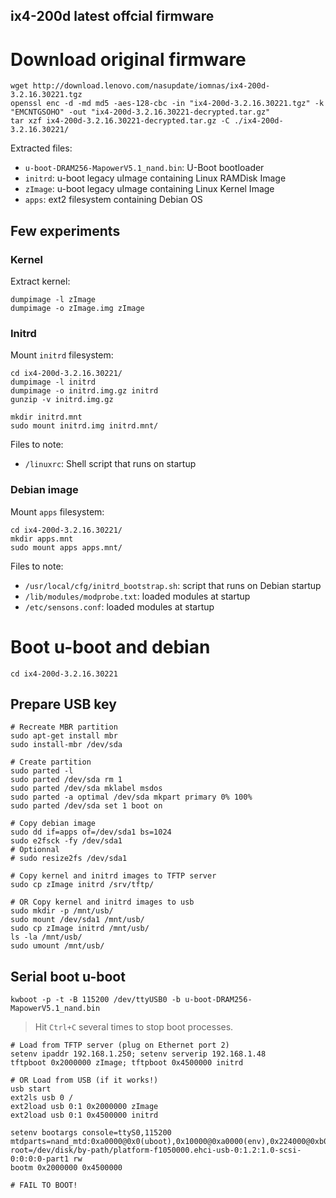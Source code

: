 ix4-200d latest offcial firmware
--------------------------------

# Download original firmware

    wget http://download.lenovo.com/nasupdate/iomnas/ix4-200d-3.2.16.30221.tgz
    openssl enc -d -md md5 -aes-128-cbc -in "ix4-200d-3.2.16.30221.tgz" -k "EMCNTGSOHO" -out "ix4-200d-3.2.16.30221-decrypted.tar.gz"
    tar xzf ix4-200d-3.2.16.30221-decrypted.tar.gz -C ./ix4-200d-3.2.16.30221/

Extracted files:

- `u-boot-DRAM256-MapowerV5.1_nand.bin`: U-Boot bootloader
- `initrd`: u-boot legacy uImage containing Linux RAMDisk Image
- `zImage`: u-boot legacy uImage containing Linux Kernel Image
- `apps`: ext2 filesystem containing Debian OS

## Few experiments

### Kernel

Extract kernel:

    dumpimage -l zImage
    dumpimage -o zImage.img zImage

### Initrd

Mount `initrd` filesystem:

    cd ix4-200d-3.2.16.30221/
    dumpimage -l initrd
    dumpimage -o initrd.img.gz initrd
    gunzip -v initrd.img.gz

    mkdir initrd.mnt
    sudo mount initrd.img initrd.mnt/

Files to note:

- `/linuxrc`: Shell script that runs on startup

### Debian image

Mount `apps` filesystem:

    cd ix4-200d-3.2.16.30221/
    mkdir apps.mnt
    sudo mount apps apps.mnt/

Files to note:

- `/usr/local/cfg/initrd_bootstrap.sh`: script that runs on Debian startup
- `/lib/modules/modprobe.txt`: loaded modules at startup
- `/etc/sensons.conf`: loaded modules at startup

# Boot u-boot and debian

    cd ix4-200d-3.2.16.30221

## Prepare USB key

    # Recreate MBR partition
    sudo apt-get install mbr
    sudo install-mbr /dev/sda
    
    # Create partition
    sudo parted -l
    sudo parted /dev/sda rm 1
    sudo parted /dev/sda mklabel msdos
    sudo parted -a optimal /dev/sda mkpart primary 0% 100%
    sudo parted /dev/sda set 1 boot on

    # Copy debian image
    sudo dd if=apps of=/dev/sda1 bs=1024
    sudo e2fsck -fy /dev/sda1
    # Optionnal
    # sudo resize2fs /dev/sda1

    # Copy kernel and initrd images to TFTP server
    sudo cp zImage initrd /srv/tftp/

    # OR Copy kernel and initrd images to usb
    sudo mkdir -p /mnt/usb/
    sudo mount /dev/sda1 /mnt/usb/
    sudo cp zImage initrd /mnt/usb/
    ls -la /mnt/usb/
    sudo umount /mnt/usb/

## Serial boot u-boot

    kwboot -p -t -B 115200 /dev/ttyUSB0 -b u-boot-DRAM256-MapowerV5.1_nand.bin

> Hit `Ctrl+C` several times to stop boot processes.

    # Load from TFTP server (plug on Ethernet port 2)
    setenv ipaddr 192.168.1.250; setenv serverip 192.168.1.48
    tftpboot 0x2000000 zImage; tftpboot 0x4500000 initrd

    # OR Load from USB (if it works!)
    usb start
    ext2ls usb 0 /
    ext2load usb 0:1 0x2000000 zImage
    ext2load usb 0:1 0x4500000 initrd

    setenv bootargs console=ttyS0,115200 mtdparts=nand_mtd:0xa0000@0x0(uboot),0x10000@0xa0000(env),0x224000@0xb0000(zImage),0x224000@0x2d4000(initrd),32m@0x0(flash) root=/dev/disk/by-path/platform-f1050000.ehci-usb-0:1.2:1.0-scsi-0:0:0:0-part1 rw
    bootm 0x2000000 0x4500000

    # FAIL TO BOOT!